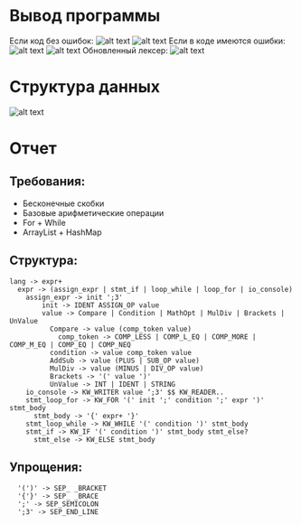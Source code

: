 # Вывод программы
Если код без ошибок:
![alt text](https://i.imgur.com/ppfneS1.png)
![alt text](https://i.imgur.com/6ZivDm6.png)
Если в коде имеются ошибки:
![alt text](https://i.imgur.com/6CyzGnN.png)
![alt text](https://i.imgur.com/KYgn7Y7.png)
Обновленный лексер:
![alt text](https://i.imgur.com/xyKBW7m.png)

# Структура данных

![alt text](https://i.imgur.com/TPd3jsh.jpg)

# Отчет
## Требования:
* Бесконечные скобки
* Базовые арифметические операции
* For + While
* ArrayList + HashMap

## Структура:
```
lang -> expr+
  expr -> (assign_expr | stmt_if | loop_while | loop_for | io_console)
    assign_expr -> init ';3'
        init -> IDENT ASSIGN_OP value
        value -> Compare | Condition | MathOpt | MulDiv | Brackets | UnValue
          Compare -> value (comp_token value)
            comp_token -> COMP_LESS | COMP_L_EQ | COMP_MORE | COMP_M_EQ | COMP_EQ | COMP_NEQ
          condition -> value comp_token value
          AddSub -> value (PLUS | SUB_OP value)
          MulDiv -> value (MINUS | DIV_OP value)
          Brackets -> '(' value ')'
          UnValue -> INT | IDENT | STRING
    io_console -> KW_WRITER value ‘;3' $$ KW_READER..
    stmt_loop_for -> KW_FOR '(' init ';' condition ';' expr ')' stmt_body
      stmt_body -> '{' expr+ '}'
    stmt_loop_while -> KW_WHILE '(' condition ')' stmt_body
    stmt_if -> KW_IF '(' condition ')' stmt_body stmt_else?
      stmt_else -> KW_ELSE stmt_body
```

## Упрощения:
```
  '(')' -> SEP_ _BRACKET
  '{'}' -> SEP_ _BRACE
  ';' -> SEP_SEMICOLON
  ';3' -> SEP_END_LINE
```
